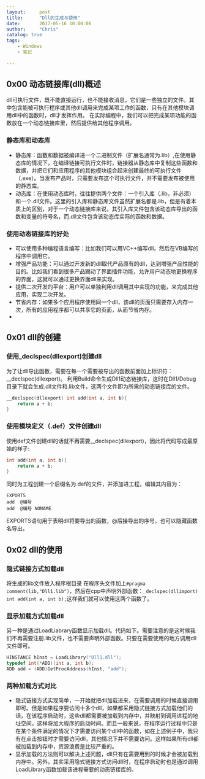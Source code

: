 ```yaml
---
layout:     post
title:      "Dll的生成与使用"
date:       2017-05-16 10:00:00
author:     "Chris"
catalog: true
tags:
    - Windows
    - 笔记
 
---
```


## 0x00 动态链接库(dll)概述

dll可执行文件，既不能直接运行，也不能接收消息，它们是一些独立的文件。其中包含能被可执行程序或其他dll调用来完成某项工作的函数，只有在其他模块调用dll中的函数时，dll才发挥作用。 
在实际编程中，我们可以把完成某项功能的函数放在一个动态链接库里，然后提供给其他程序调用。

### 静态库和动态库
* 静态库：函数和数据被编译进一个二进制文件（扩展名通常为.lib）,在使用静态库的情况下，在编译链接可执行文件时，链接器从静态库中复制这些函数和数据，并把它们和应用程序的其他模块组合起来创建最终的可执行文件（.exe）。当发布产品时，只需要发布这个可执行文件，并不需要发布被使用的静态库。
* 动态库：在使用动态库时，往往提供两个文件：一个引入库（.lib，非必须）和一个.dll文件。这里的引入库和静态库文件虽然扩展名都是.lib，但是有着本质上的区别，对于一个动态链接库来说，其引入库文件包含该动态库导出的函数和变量的符号名，而.dll文件包含该动态库实际的函数和数据。

### 使用动态链接库的好处

* 可以使用多种编程语言编写：比如我们可以用VC++编写dll，然后在VB编写的程序中调用它。
* 增强产品功能：可以通过开发新的dll取代产品原有的dll，达到增强产品性能的目的。比如我们看到很多产品踢动了界面插件功能，允许用户动态地更换程序的界面，这就可以通过更换界面dll来实现。
* 提供二次开发的平台：用户可以单独利用dll调用其中实现的功能，来完成其他应用，实现二次开发。
* 节省内存：如果多个应用程序使用同一个dll，该dll的页面只需要存入内存一次，所有的应用程序都可以共享它的页面，从而节省内存。
*

## 0x01 dll的创建

### 使用_declspec(dllexport)创建dll
为了让dll导出函数，需要在每一个需要被导出的函数前面加上标识符：__declspec(dllexport)。 
利用Build命令生成Dll1动态链接库，这时在Dll1/Debug目录下就会生成.dll文件和.lib文件，这两个文件即为所需的动态链接库的文件。

```c
__declspec(dllexport) int add(int a, int b){
    return a + b;
}
```
### 使用模块定义（.def）文件创建dll
使用def文件创建dll的话就不再需要__declspec(dllexport)，因此将代码写成最原始的样子:

```c
int add(int a, int b){
    return a + b;
}
```
同时为工程创建一个后缀名为.def的文件，并添加进工程，编辑其内容为：

```nxml
EXPORTS
add  @编号 
add  @编号 NONAME
```
EXPORTS语句用于表明dll将要导出的函数，@后接导出的序号，也可以隐藏函数名导出。 

## 0x02 dll的使用

### 隐式链接方式加载dll
将生成的lib文件放入程序根目录
在程序头文件加上`#pragma comment(lib,"Dll1.lib")`，然后在cpp中声明外部函数：`_declspec(dllimport) int add(int a, int b);`这样我们就可以使用这两个函数了。

### 显示加载方式加载dll
另一种是通过LoadLiabrary函数显示加载dll。代码如下。需要注意的是这时候我们不再需要注册.lib文件，也不需要声明外部函数。只要在需要使用的地方调用dll文件即可。

```c
HINSTANCE hInst = LoadLibrary("Dll1.dll");
typedef int(*ADD)(int a, int b);
ADD add = (ADD)GetProcAddress(hInst, "add");
```

### 两种加载方式对比

* 隐式链接方式实现简单，一开始就把dll加载进来，在需要调用的时候直接调用即可。但是如果程序要访问十多个dll，如果都采用隐式链接方式加载他们的话，在该程序启动时，这些dll都需要被加载到内存中，并映射到调用进程的地址空间，这样将加大程序的启动时间。而且一般来说，在程序运行过程中只是在某个条件满足的情况下才需要访问某个dll中的函数，如在上述例子中，我只有在点击按钮时才需要访问dll，其他情况下并不需要访问。这样如果所有dll都被加载到内存中，资源浪费是比较严重的。
* 显示加载的方法则可以解决上述问题，dll只有在需要用到的时候才会被加载到内存中。另外，其实采用隐式链接方式访问dll时，在程序启动时也是通过调用LoadLibrary函数加载该进程需要的动态链接库的。






















